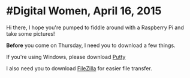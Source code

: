 #Digital Women, April 16, 2015
===

Hi there, I hope you're pumped to fiddle around with a Raspberry Pi and take some pictures! 

**Before** you come on Thursday, I need you to download a few things. 

If you're using Windows, please download [Putty](http://www.chiark.greenend.org.uk/~sgtatham/putty/download.html)

I also need you to download [FileZilla](https://filezilla-project.org/download.php?type=client) for easier file transfer. 

